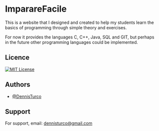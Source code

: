 # ImparareFacile

This is a website that I designed and created to help my students learn the basics of programming through simple theory and exercises.

For now it provides the languages C, C++, Java, SQL and GIT, but perhaps in the future other programming languages could be implemented.


## Licence

[![MIT License](https://img.shields.io/badge/License-MIT-green.svg)](https://choosealicense.com/licenses/mit/)

## Authors

- [@DennisTurco](https://www.github.com/DennisTurco)


## Support

For support, email: dennisturco@gmail.com
